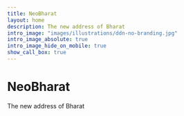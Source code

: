 ```yaml
---
title: NeoBharat
layout: home
description: The new address of Bharat
intro_image: "images/illustrations/ddn-no-branding.jpg"
intro_image_absolute: true
intro_image_hide_on_mobile: true
show_call_box: true
---
```


# NeoBharat

The new address of Bharat
